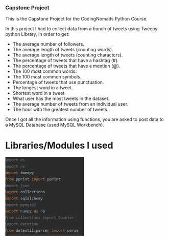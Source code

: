### **Capstone Project**

This is the Capstone Project for the CodingNomads Python Course.

In this project I had to collect data from a bunch of tweets using Tweepy python Library, in order to get:

- The average number of followers.
- The average length of tweets (counting words).
- The average length of tweets (counting characters).
- The percentage of tweets that have a hashtag (#).
- The percentage of tweets that have a mention (@).
- The 100 most common words.
- The 100 most common symbols.
- Percentage of tweets that use punctuation.
- The longest word in a tweet.
- Shortest word in a tweet.
- What user has the most tweets in the dataset.
- The average number of tweets from an individual user.
- The hour with the greatest number of tweets.

Once I got all the information using functions, you are asked to post data to a MySQL Database (used MySQL Workbench).

# **Libraries/Modules I used**

![image](../12_packages_modules/CodingNomads_files/image.png)

